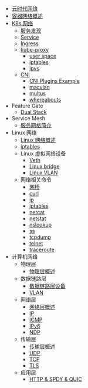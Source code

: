 - [云时代网络](Cloud%20Native%20Network/Cloud-Native-Network.md)
- [容器网络概述](Cloud%20Native%20Network/Docker-容器网络概述.md)
- [K8s 网络](Cloud%20Native%20Network/K8s/K8s-网络概述.md)
  - [服务发现](Cloud%20Native%20Network/K8s/k8s-service-discovery.md)
  - [Service](Cloud%20Native%20Network/K8s/service/service-intro.md)
  - [Ingress](Cloud%20Native%20Network/K8s/ingress.md)
  - [kube-proxy](Cloud%20Native%20Network/K8s/kube-proxy/kube-proxy-intro.md)
    - [user space](Cloud%20Native%20Network/K8s/kube-proxy/kube-proxy-user-space.md)
    - [iptables](Cloud%20Native%20Network/K8s/kube-proxy/kube-proxy-iptables.md)
    - [ipvs](Cloud%20Native%20Network/K8s/kube-proxy/kube-proxy-ipvs.md)
  - [CNI](Cloud%20Native%20Network/K8s/CNI/cni.md)
    - [CNI Plugins Example](Cloud%20Native%20Network/K8s/CNI/cni-example.md)
    - [macvlan](Cloud%20Native%20Network/K8s/CNI/macvlan.md)
    - [multus](Cloud%20Native%20Network/K8s/CNI/multus.md)
    - [whereabouts](Cloud%20Native%20Network/K8s/CNI/whereabouts.md)
- Feature Gate
  - [Dual Stack](Cloud%20Native%20Network/K8s/dual-stack.md) 
- Service Mesh
  - [服务网格简介](Cloud%20Native%20Network/Service%20Mesh/service-mesh-introduction.md)
- Linux 网络
  - [Linux 网络概述](Linux%20Network/linux-network-introduction.md)
  - [iptables](Linux%20Network/iptables.md)
  - Linux 虚拟网络设备
    - [Veth](Linux%20Network/Veth.md)
    - [Linux bridge](Linux%20Network/Linux-Bridge.md)
    - [Linux VLAN](Linux%20Network/Linux-VLAN.md)
  - 网络相关命令
    - [网桥](Linux%20Network/Command/cmd-brctl.md)
    - [curl](Linux%20Network/Command/cmd-curl.md)
    - [ip](Linux%20Network/Command/cmd-ip.md)
    - [iptables](Linux%20Network/Command/cmd-iptables.md)
    - [netcat](Linux%20Network/Command/cmd-netcat.md)
    - [netstat](Linux%20Network/Command/cmd-netstat.md)
    - [nslookup](Linux%20Network/Command/cmd-nslookup.md)
    - [ss](Linux%20Network/Command/cmd-ss.md)
    - [tcpdump](Linux%20Network/Command/cmd-tcpdump.md)
    - [telnet](Linux%20Network/Command/cmd-telnet.md)
    - [traceroute](Linux%20Network/Command/cmd-traceroute.md)
- 计算机网络
  - 物理层
    - [物理层概述](Computer%20Network/computer-network-physical.md)
  - 数据链路层
    - [数据链路层设备](Computer%20Network/computer-network-data-link-device.md)
    - [VLAN](Computer%20Network/VLAN.md)
  - 网络层
    - [网络层概述](Computer%20Network/computer-network-network.md)
    - [IP](Computer%20Network/Protocol/network/IP.md)
    - [ICMP](Computer%20Network/Protocol/network/ICMP.md)
    - [IPv6](Computer%20Network/Protocol/network/IPv6.md)
    - [NDP](Computer%20Network/Protocol/network/NDP.md)
  - 传输层
    - [传输层概述](Computer%20Network/computer-network-transport.md)
    - [UDP](Computer%20Network/Protocol/transport/UDP.md)
    - [TCP](Computer%20Network/Protocol/transport/TCP.md)
    - [TLS](Computer%20Network/Protocol/transport/TLS.md)
  - 应用层
    - [HTTP & SPDY & QUIC](Computer%20Network/Protocol/application/http.md)
